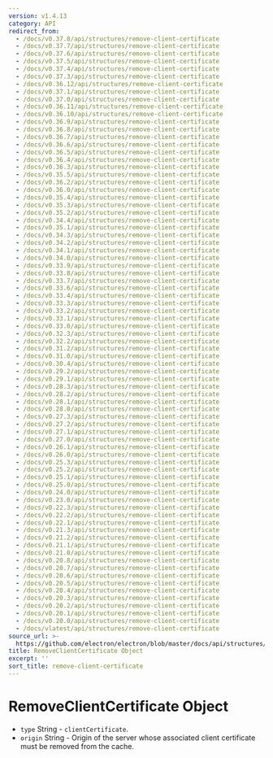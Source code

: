 ```yaml
---
version: v1.4.13
category: API
redirect_from:
  - /docs/v0.37.8/api/structures/remove-client-certificate
  - /docs/v0.37.7/api/structures/remove-client-certificate
  - /docs/v0.37.6/api/structures/remove-client-certificate
  - /docs/v0.37.5/api/structures/remove-client-certificate
  - /docs/v0.37.4/api/structures/remove-client-certificate
  - /docs/v0.37.3/api/structures/remove-client-certificate
  - /docs/v0.36.12/api/structures/remove-client-certificate
  - /docs/v0.37.1/api/structures/remove-client-certificate
  - /docs/v0.37.0/api/structures/remove-client-certificate
  - /docs/v0.36.11/api/structures/remove-client-certificate
  - /docs/v0.36.10/api/structures/remove-client-certificate
  - /docs/v0.36.9/api/structures/remove-client-certificate
  - /docs/v0.36.8/api/structures/remove-client-certificate
  - /docs/v0.36.7/api/structures/remove-client-certificate
  - /docs/v0.36.6/api/structures/remove-client-certificate
  - /docs/v0.36.5/api/structures/remove-client-certificate
  - /docs/v0.36.4/api/structures/remove-client-certificate
  - /docs/v0.36.3/api/structures/remove-client-certificate
  - /docs/v0.35.5/api/structures/remove-client-certificate
  - /docs/v0.36.2/api/structures/remove-client-certificate
  - /docs/v0.36.0/api/structures/remove-client-certificate
  - /docs/v0.35.4/api/structures/remove-client-certificate
  - /docs/v0.35.3/api/structures/remove-client-certificate
  - /docs/v0.35.2/api/structures/remove-client-certificate
  - /docs/v0.34.4/api/structures/remove-client-certificate
  - /docs/v0.35.1/api/structures/remove-client-certificate
  - /docs/v0.34.3/api/structures/remove-client-certificate
  - /docs/v0.34.2/api/structures/remove-client-certificate
  - /docs/v0.34.1/api/structures/remove-client-certificate
  - /docs/v0.34.0/api/structures/remove-client-certificate
  - /docs/v0.33.9/api/structures/remove-client-certificate
  - /docs/v0.33.8/api/structures/remove-client-certificate
  - /docs/v0.33.7/api/structures/remove-client-certificate
  - /docs/v0.33.6/api/structures/remove-client-certificate
  - /docs/v0.33.4/api/structures/remove-client-certificate
  - /docs/v0.33.3/api/structures/remove-client-certificate
  - /docs/v0.33.2/api/structures/remove-client-certificate
  - /docs/v0.33.1/api/structures/remove-client-certificate
  - /docs/v0.33.0/api/structures/remove-client-certificate
  - /docs/v0.32.3/api/structures/remove-client-certificate
  - /docs/v0.32.2/api/structures/remove-client-certificate
  - /docs/v0.31.2/api/structures/remove-client-certificate
  - /docs/v0.31.0/api/structures/remove-client-certificate
  - /docs/v0.30.4/api/structures/remove-client-certificate
  - /docs/v0.29.2/api/structures/remove-client-certificate
  - /docs/v0.29.1/api/structures/remove-client-certificate
  - /docs/v0.28.3/api/structures/remove-client-certificate
  - /docs/v0.28.2/api/structures/remove-client-certificate
  - /docs/v0.28.1/api/structures/remove-client-certificate
  - /docs/v0.28.0/api/structures/remove-client-certificate
  - /docs/v0.27.3/api/structures/remove-client-certificate
  - /docs/v0.27.2/api/structures/remove-client-certificate
  - /docs/v0.27.1/api/structures/remove-client-certificate
  - /docs/v0.27.0/api/structures/remove-client-certificate
  - /docs/v0.26.1/api/structures/remove-client-certificate
  - /docs/v0.26.0/api/structures/remove-client-certificate
  - /docs/v0.25.3/api/structures/remove-client-certificate
  - /docs/v0.25.2/api/structures/remove-client-certificate
  - /docs/v0.25.1/api/structures/remove-client-certificate
  - /docs/v0.25.0/api/structures/remove-client-certificate
  - /docs/v0.24.0/api/structures/remove-client-certificate
  - /docs/v0.23.0/api/structures/remove-client-certificate
  - /docs/v0.22.3/api/structures/remove-client-certificate
  - /docs/v0.22.2/api/structures/remove-client-certificate
  - /docs/v0.22.1/api/structures/remove-client-certificate
  - /docs/v0.21.3/api/structures/remove-client-certificate
  - /docs/v0.21.2/api/structures/remove-client-certificate
  - /docs/v0.21.1/api/structures/remove-client-certificate
  - /docs/v0.21.0/api/structures/remove-client-certificate
  - /docs/v0.20.8/api/structures/remove-client-certificate
  - /docs/v0.20.7/api/structures/remove-client-certificate
  - /docs/v0.20.6/api/structures/remove-client-certificate
  - /docs/v0.20.5/api/structures/remove-client-certificate
  - /docs/v0.20.4/api/structures/remove-client-certificate
  - /docs/v0.20.3/api/structures/remove-client-certificate
  - /docs/v0.20.2/api/structures/remove-client-certificate
  - /docs/v0.20.1/api/structures/remove-client-certificate
  - /docs/v0.20.0/api/structures/remove-client-certificate
  - /docs/vlatest/api/structures/remove-client-certificate
source_url: >-
  https://github.com/electron/electron/blob/master/docs/api/structures/remove-client-certificate.md
title: RemoveClientCertificate Object
excerpt: ''
sort_title: remove-client-certificate
---
```

# RemoveClientCertificate Object

*   `type` String - `clientCertificate`.
*   `origin` String - Origin of the server whose associated client certificate must be removed from the cache.
